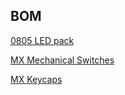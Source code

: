 ## BOM
[0805 LED pack](https://www.amazon.com/AEDIKO-Lighting-Electronics-Components-Emitting/dp/B09XB62ST5/ref=sr_1_3?crid=199NJCK6SFZ6L&dib=eyJ2IjoiMSJ9.DeAxoe01pJBBlihK29cn42YpX7peseVYEhGwAf6ccEPyct4X4PbH5IbdXQiKTQA0LWOeMrwrHhpW2EvpB2AtVONWaWH3MDPvv71KHXA9JyfJrWusn1znHVTfl4g_-NYjQChLNOlRj0tysgzI-TyEemvupWWNMid4XB7WfoHm2oo5oW9p9P8tgbA6DG-g-5MdyDMecx6z0xvQRTZBTQmGDIYLU98AAbTIcijbL8EPMhQ.rQZe9JyVD1LPC98fB-9kU1f3Qj-90xt3Ci5htq9ja1U&dib_tag=se&keywords=smd%2Bled%2B0805&qid=1716414656&sprefix=smd%2Bled%2Caps%2C81&sr=8-3&th=1)

[MX Mechanical Switches](https://www.amazon.com/Switches-Underglow-Compatible-Mechanical-Transparent/dp/B07K82PKJK/ref=sr_1_4?crid=3H8B7LF7PSAYN&dib=eyJ2IjoiMSJ9.hj6_K2hiGFvL7RZv6BjQvE_8Tkyj3AgwYeoPc3CJGCKzz0qMmNYSFBjPL2O9GOt7N3JpybKFIjDQv1pKPM2mjX431uuvvkPLLKAOLOdDwXrVIsHMTV4Ba1Gbvb5xP26fazgtT4Y9BMmsfDzz9XSpFvngvS68hAWX7OJesAa1HNGLu3syzBRnPdVPFXXiV1uQ-wEbLpsFg2-yyOM7M925uE2NngphyuZ8kbCJ3o5rbh0.7TRLV2TTzbj2r7PpN1yHdIpEJ0eGGW8-26CgTdLXAjY&dib_tag=se&keywords=mx%2Bswitch%2Bwith%2Bled&qid=1716405545&sprefix=mx%2Bswitch%2Bwith%2Ble%2Caps%2C112&sr=8-4&th=1)

[MX Keycaps](https://www.amazon.com/Elacgap-Profile-switches-Mechanical-Keyboard/dp/B0CQ2XG16M/ref=sr_1_8?crid=2RP28D32T4YI7&dib=eyJ2IjoiMSJ9.g8jvMC9cZL7gfZqPBhRIdKUHe3eb-S7Zu2OdtOTq91nK9_iQPxGGtbLLTdQugAKkmpOXe0Nkh1FkK8IwPvcGJ-i8uOnRT9VaAqVbNe_BFLvqwJAmYfmkC9kHMe8K5EaZz4EmGNwPsFaDcOky1aXE_my7FMzT-e8g7TYaOcDuEcDPOiLBS-DBO3_SYU8wgrV-pp_YsZqSFAQfqK2uji-1JYOTLx0_0cVCY5VA_-yKcgI.tAzjtVK2Q3oeRow_702AohuqjuLbzh1HKoen5f76T84&dib_tag=se&keywords=cherry%2Bmx%2Bkeycaps&qid=1716414879&sprefix=cherry%2Bmx%2Bkeycaps%2Caps%2C64&sr=8-8&th=1)

